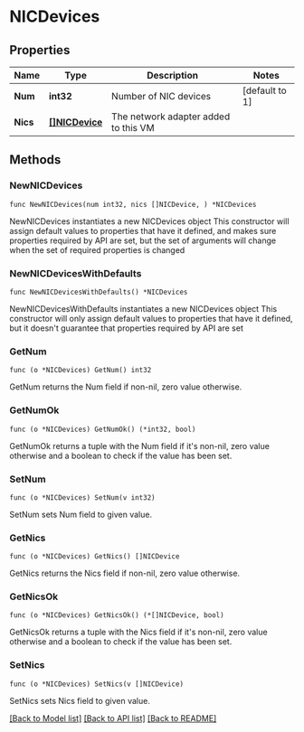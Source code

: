# NICDevices

## Properties

Name | Type | Description | Notes
------------ | ------------- | ------------- | -------------
**Num** | **int32** | Number of NIC devices | [default to 1]
**Nics** | [**[]NICDevice**](NICDevice.md) | The network adapter added to this VM |

## Methods

### NewNICDevices

`func NewNICDevices(num int32, nics []NICDevice, ) *NICDevices`

NewNICDevices instantiates a new NICDevices object
This constructor will assign default values to properties that have it defined,
and makes sure properties required by API are set, but the set of arguments
will change when the set of required properties is changed

### NewNICDevicesWithDefaults

`func NewNICDevicesWithDefaults() *NICDevices`

NewNICDevicesWithDefaults instantiates a new NICDevices object
This constructor will only assign default values to properties that have it defined,
but it doesn't guarantee that properties required by API are set

### GetNum

`func (o *NICDevices) GetNum() int32`

GetNum returns the Num field if non-nil, zero value otherwise.

### GetNumOk

`func (o *NICDevices) GetNumOk() (*int32, bool)`

GetNumOk returns a tuple with the Num field if it's non-nil, zero value otherwise
and a boolean to check if the value has been set.

### SetNum

`func (o *NICDevices) SetNum(v int32)`

SetNum sets Num field to given value.

### GetNics

`func (o *NICDevices) GetNics() []NICDevice`

GetNics returns the Nics field if non-nil, zero value otherwise.

### GetNicsOk

`func (o *NICDevices) GetNicsOk() (*[]NICDevice, bool)`

GetNicsOk returns a tuple with the Nics field if it's non-nil, zero value otherwise
and a boolean to check if the value has been set.

### SetNics

`func (o *NICDevices) SetNics(v []NICDevice)`

SetNics sets Nics field to given value.

[[Back to Model list]](../README.md#documentation-for-models) [[Back to API list]](../README.md#documentation-for-api-endpoints) [[Back to README]](../README.md)
